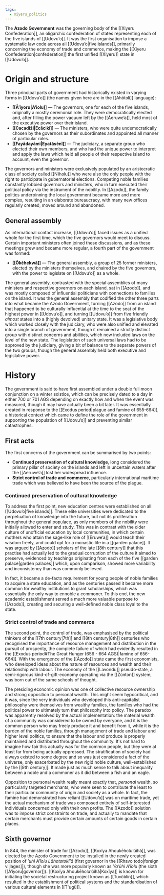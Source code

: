 ```yaml
---
tags:
  - Xiyeru_politics
---
```

The **Azodo Government** was the governing body of the [[Xiyeru Confederation]], an oligarchic confederation of states representing each of the five islands of [[Udovuʼo]]. It was the first organisation to impose a systematic law code across all [[Udovuʼo|five islands]], primarily concerning the economy of trade and commerce, making the [[Xiyeru Confederation|confederation]] the first unified [[Xiyeru]] state in [[Udovuʼo]].
# Origin and structure
Three principal parts of government had historically existed in varying forms in [[Udovuʼo]] (the names given here are in the [[Ahōtoli]] language):
- **[[Āʼiyoru|Aʼiolu]]** — The governors, one for each of the five islands, originally a mostly ceremonial role. They were democratically elected and, after filling the power vacuum left by the [[Āeruweʼa]], held most of the executive power over their island.
- **[[Cacadiži|Ecăcikĭ]]** — The ministers, who were quite undemocratically chosen by the governors as their subordinates and appointed all manner of particular roles.
- **[[Fayādayāmi|Eyatăsēnĭ]]** — The judiciary, a separate group who elected their own members, and who had the unique power to interpret and apply the laws which held all people of their respective island to account, even the governor.

The governors and ministers were exclusively populated by an aristocratic class of society called [[Nīholu]] who were also the only people with the right to participate in gubernatorial elections. Competing noble families constantly lobbied governors and ministers, who in turn executed their political policy via the instrument of the nobility. In [[Azodo]], the family politics underpinning the local government became more and more complex, resulting in an elaborate bureaucracy, with many new offices regularly created, moved around and abandoned.
## General assembly
As international contact increase, [[Udovuʼo]] faced issues as a unified whole for the first time, which the five governors would meet to discuss. Certain important ministers often joined these discussions, and as these meetings grew and became more regular, a fourth part of the government was formed:
- **[[Ōkēhekwă]]** — The general assembly, a group of 25 former ministers, elected by the ministers themselves, and chaired by the five governors, with the power to legislate on [[Udovuʼo]] as a whole.

The general assembly, contrasted with the special assemblies of many ministers and respective governors on each island, sat in [[Azodo]], and was mostly composed of influential politicians with connections to families on the island. It was the general assembly that codified the other three parts into what became the Azodo Government, turning [[Azodo]] from an island that happened to be culturally influential at the time to the seat of the highest power in [[Udovuʼo]], and turning [[Udovuʼo]] from five friendly *almost* states into a (highly devolved) unitary state. It was a legislative body which worked closely with the judiciary, who were also unified and elevated into a single branch of government, though it remained a strictly distinct group with distinct concerns and abilities, which now included laws on the level of the new state. The legislation of such universal laws had to be approved by the judiciary, giving a bit of balance to the separate powers of the two groups, though the general assembly held both executive and legislative power.
# History
The government is said to have first assembled under a double full moon conjunction on a winter solstice, which can be precisely dated to a day in either 700 or 701 AGS depending on exactly how and when the event was measured, though it may have actually been a bit later. It was essentially created in response to the [[Exodus period|plague and famine of 655-664]], a historical context which came to define the role of the government in supporting the population of [[Udovuʼo]] and preventing similar catastrophes.
## First acts
The first concerns of the government can be summarised by two points:
- **Continued preservation of cultural knowledge**, long considered the primary pillar of society on the islands and left in uncertain waters after the [[Āeruweʼa]] lost her widespread influence.
- **Strict control of trade and commerce**, particularly international maritime trade which was believed to have been the source of the plague.
### Continued preservation of cultural knowledge
To address the first point, new education centres were established on all [[Udovuʼo|five islands]]. These elite universities were dedicated to the perpetuation of knowledge into the future, but not its proliferation throughout the general populace, as only members of the nobility were initially allowed to enter and study. This was in contrast with the older culture of unofficial education by local communities, in which certain mothers who attain the sage-like role of [[Eruweʼa]] would teach their wisdom freely, and could opt for a monastic life in a [[garden palace]]. It was argued by [[Azodo]] scholars of the late [[8th century]] that this practise had actually led to the gradual corruption of the culture it aimed to preserve, evidenced by teachings originating from each of the five [[garden palace|garden palaces]] which, upon comparison, showed more variability and inconsistency than was commonly believed.

In fact, it became a de-facto requirement for young people of noble families to acquire a state education, and as the centuries passed it became more common for wealthy institutions to grant scholarships, which was essentially the only way to ennoble a commoner. To this end, the new academic establishment served a much more valuable purpose to [[Azodo]], creating and securing a well-defined noble class loyal to the state.
### Strict control of trade and commerce
The second point, the control of trade, was emphasised by the political thinkers of the [[7th century|7th]] and [[8th century|8th]] centuries who recognised the importance of resource management and distribution in the pursuit of prosperity, the complete failure of which had evidently resulted in the [[Exodus period#The Great Hunger (656 - 664 AGS)|famine of 656-664]]. With the emergence of the [[Azodo]] state came the first economists, who developed ideas about the nature of resources and wealth and their relationship with labour. The economy of the [[Lavondu]] pseudo-state, a semi-rigorous kind-of-gift-economy operating via the [[Zúnton]] system, was born out of the same schools of thought.

The presiding economic opinion was one of collective resource ownership and strong opposition to personal wealth. This might seem hypocritical, and it was, since the very individuals who developed this anti-capitalist philosophy were themselves from wealthy families, the families who had the political power to ultimately turn that philosophy into policy. The paradox was apparently resolved by the actual implementation: the material wealth of a community was considered to be owned by everyone, and it is the common person who may freely produce it and benefit from it, while it is the burden of the noble families, through management of trade and labour and higher level politics, to ensure that the labour and produce is properly maintained and distributed throughout the community. It's not hard to imagine how fair this actually was for the common people, but they were at least far from being actually oppressed. The stratification of society had always existed to some degree and so was just considered a fact of the universe, only exacerbated by the new rigid noble culture, well-established by the [[9th century]]. It made just as much sense to talk about inequality between a noble and a commoner as it did between a fish and an eagle.

Opposition to personal wealth really meant exactly that, *personal* wealth, so particularly targeted merchants, who were seen to contribute the least to their particular community of origin and society as a whole. In fact, the famine had demonstrated how reliant [[Udovuʼo]] was on maritime trade, yet the actual mechanism of trade was composed entirely of self-interested individuals concerned only with their own profits. The [[Azodo]] solution was to impose strict constraints on trade, and actually to mandate that certain merchants must provide certain amounts of certain goods in certain places.
## Sixth governor
In 844, the minister of trade for [[Azodo]], [[Koxĭya Ahoukēholuʼŭihă]], was elected by the Azodo Government to be installed in the newly created position of *ʼuhi Aʼĭolu Lăhototokīʼă* (first governor in the [[Rhavo todo|foreign villages]]), though she was more popularly known as *Yaʼŭhi Aʼĭolu* (the sixth [[Āʼiyoru|governor]]). [[Koxĭya Ahoukēholuʼŭihă|Koxĭya]] is known for initiating the societal restructuring project known as [[Tuvöblin]], which resulted in the establishment of political systems and the standardisation of various cultural elements in [[T'ugü]].